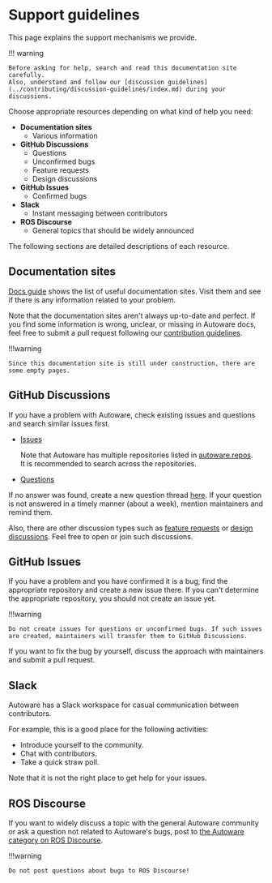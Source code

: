# Support guidelines

This page explains the support mechanisms we provide.

!!! warning

    Before asking for help, search and read this documentation site carefully.
    Also, understand and follow our [discussion guidelines](../contributing/discussion-guidelines/index.md) during your discussions.

Choose appropriate resources depending on what kind of help you need:

- **Documentation sites**
  - Various information
- **GitHub Discussions**
  - Questions
  - Unconfirmed bugs
  - Feature requests
  - Design discussions
- **GitHub Issues**
  - Confirmed bugs
- **Slack**
  - Instant messaging between contributors
- **ROS Discourse**
  - General topics that should be widely announced

The following sections are detailed descriptions of each resource.

## Documentation sites

[Docs guide](docs-guide.md) shows the list of useful documentation sites.
Visit them and see if there is any information related to your problem.

Note that the documentation sites aren't always up-to-date and perfect.
If you find some information is wrong, unclear, or missing in Autoware docs, feel free to submit a pull request following our [contribution guidelines](../contributing/index.md).

!!!warning

    Since this documentation site is still under construction, there are some empty pages.

## GitHub Discussions

If you have a problem with Autoware, check existing issues and questions and search similar issues first.

- [Issues](https://github.com/autowarefoundation/autoware/issues)

  Note that Autoware has multiple repositories listed in [autoware.repos](https://github.com/autowarefoundation/autoware/blob/main/autoware.repos).  
  It is recommended to search across the repositories.

- [Questions](https://github.com/autowarefoundation/autoware/discussions/categories/q-a)

If no answer was found, create a new question thread [here](https://github.com/autowarefoundation/autoware/discussions/categories/q-a).
If your question is not answered in a timely manner (about a week), mention maintainers and remind them.

Also, there are other discussion types such as [feature requests](https://github.com/autowarefoundation/autoware/discussions/categories/feature-requests) or [design discussions](https://github.com/autowarefoundation/autoware/discussions/categories/design).
Feel free to open or join such discussions.

## GitHub Issues

If you have a problem and you have confirmed it is a bug, find the appropriate repository and create a new issue there.
If you can't determine the appropriate repository, you should not create an issue yet.

!!!warning

    Do not create issues for questions or unconfirmed bugs. If such issues are created, maintainers will transfer them to GitHub Discussions.

If you want to fix the bug by yourself, discuss the approach with maintainers and submit a pull request.

## Slack

Autoware has a Slack workspace for casual communication between contributors.

For example, this is a good place for the following activities:

- Introduce yourself to the community.
- Chat with contributors.
- Take a quick straw poll.

Note that it is not the right place to get help for your issues.

## ROS Discourse

If you want to widely discuss a topic with the general Autoware community or ask a question not related to Autoware's bugs, post to [the Autoware category on ROS Discourse](https://discourse.ros.org/c/autoware).

!!!warning

    Do not post questions about bugs to ROS Discourse!
